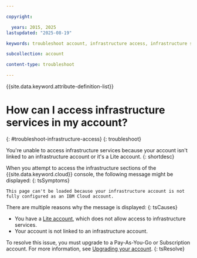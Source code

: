 ```yaml
---

copyright:

  years: 2015, 2025
lastupdated: "2025-08-19"

keywords: troubleshoot account, infrastructure access, infrastructure services 

subcollection: account

content-type: troubleshoot

---
```


{{site.data.keyword.attribute-definition-list}}

# How can I access infrastructure services in my account?
{: #troubleshoot-infrastructure-access}
{: troubleshoot}

You're unable to access infrastructure services because your account isn't linked to an infrastructure account or it's a Lite account.
{: shortdesc}

When you attempt to access the infrastructure sections of the {{site.data.keyword.cloud}} console, the following message might be displayed:
{: tsSymptoms}

```text
This page can't be loaded because your infrastructure account is not fully configured as an IBM Cloud account.
```

There are multiple reasons why the message is displayed:
{: tsCauses}

* You have a [Lite account](/docs/account?topic=account-accounts#liteaccount), which does not allow access to infrastructure services.
* Your account is not linked to an infrastructure account.

To resolve this issue, you must upgrade to a Pay-As-You-Go or Subscription account. For more information, see [Upgrading your account](/docs/account?topic=account-upgrading-account).
{: tsResolve}
